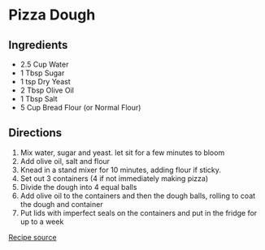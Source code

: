 # Pizza Dough

## Ingredients

* 2.5 Cup Water
* 1 Tbsp Sugar
* 1 tsp Dry Yeast
* 2 Tbsp Olive Oil
* 1 Tbsp Salt
* 5 Cup Bread Flour (or Normal Flour)

## Directions
1. Mix water, sugar and yeast. let sit for a few minutes to bloom
2. Add olive oil, salt and flour
3. Knead in a stand mixer for 10 minutes, adding flour if sticky.
4. Set out 3 containers (4 if not immediately making pizza)
5. Divide the dough into 4 equal balls
6. Add olive oil to the containers and then the dough balls, rolling to coat the dough and container
7. Put lids with imperfect seals on the containers and put in the fridge for up to a week




[Recipe source](https://www.youtube.com/watch?v=SDpCzJw2xm4)

